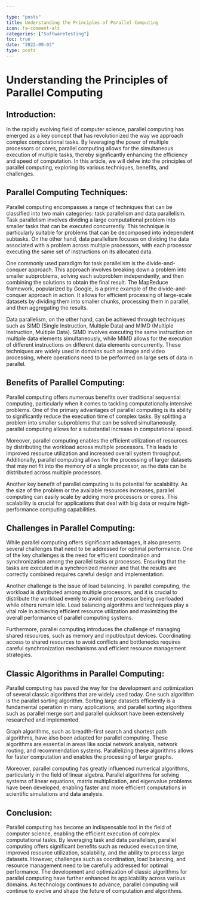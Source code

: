 ```yaml
---

type: "posts"
title: Understanding the Principles of Parallel Computing
icon: fa-comment-alt
categories: ["SoftwareTesting"]
toc: true
date: "2022-09-03"
type: posts
---
```





# Understanding the Principles of Parallel Computing

## Introduction:
In the rapidly evolving field of computer science, parallel computing has emerged as a key concept that has revolutionized the way we approach complex computational tasks. By leveraging the power of multiple processors or cores, parallel computing allows for the simultaneous execution of multiple tasks, thereby significantly enhancing the efficiency and speed of computation. In this article, we will delve into the principles of parallel computing, exploring its various techniques, benefits, and challenges.

## Parallel Computing Techniques:
Parallel computing encompasses a range of techniques that can be classified into two main categories: task parallelism and data parallelism. Task parallelism involves dividing a large computational problem into smaller tasks that can be executed concurrently. This technique is particularly suitable for problems that can be decomposed into independent subtasks. On the other hand, data parallelism focuses on dividing the data associated with a problem across multiple processors, with each processor executing the same set of instructions on its allocated data.

One commonly used paradigm for task parallelism is the divide-and-conquer approach. This approach involves breaking down a problem into smaller subproblems, solving each subproblem independently, and then combining the solutions to obtain the final result. The MapReduce framework, popularized by Google, is a prime example of the divide-and-conquer approach in action. It allows for efficient processing of large-scale datasets by dividing them into smaller chunks, processing them in parallel, and then aggregating the results.

Data parallelism, on the other hand, can be achieved through techniques such as SIMD (Single Instruction, Multiple Data) and MIMD (Multiple Instruction, Multiple Data). SIMD involves executing the same instruction on multiple data elements simultaneously, while MIMD allows for the execution of different instructions on different data elements concurrently. These techniques are widely used in domains such as image and video processing, where operations need to be performed on large sets of data in parallel.

## Benefits of Parallel Computing:
Parallel computing offers numerous benefits over traditional sequential computing, particularly when it comes to tackling computationally intensive problems. One of the primary advantages of parallel computing is its ability to significantly reduce the execution time of complex tasks. By splitting a problem into smaller subproblems that can be solved simultaneously, parallel computing allows for a substantial increase in computational speed.

Moreover, parallel computing enables the efficient utilization of resources by distributing the workload across multiple processors. This leads to improved resource utilization and increased overall system throughput. Additionally, parallel computing allows for the processing of larger datasets that may not fit into the memory of a single processor, as the data can be distributed across multiple processors.

Another key benefit of parallel computing is its potential for scalability. As the size of the problem or the available resources increases, parallel computing can easily scale by adding more processors or cores. This scalability is crucial for applications that deal with big data or require high-performance computing capabilities.

## Challenges in Parallel Computing:
While parallel computing offers significant advantages, it also presents several challenges that need to be addressed for optimal performance. One of the key challenges is the need for efficient coordination and synchronization among the parallel tasks or processes. Ensuring that the tasks are executed in a synchronized manner and that the results are correctly combined requires careful design and implementation.

Another challenge is the issue of load balancing. In parallel computing, the workload is distributed among multiple processors, and it is crucial to distribute the workload evenly to avoid one processor being overloaded while others remain idle. Load balancing algorithms and techniques play a vital role in achieving efficient resource utilization and maximizing the overall performance of parallel computing systems.

Furthermore, parallel computing introduces the challenge of managing shared resources, such as memory and input/output devices. Coordinating access to shared resources to avoid conflicts and bottlenecks requires careful synchronization mechanisms and efficient resource management strategies.

## Classic Algorithms in Parallel Computing:
Parallel computing has paved the way for the development and optimization of several classic algorithms that are widely used today. One such algorithm is the parallel sorting algorithm. Sorting large datasets efficiently is a fundamental operation in many applications, and parallel sorting algorithms such as parallel merge sort and parallel quicksort have been extensively researched and implemented.

Graph algorithms, such as breadth-first search and shortest path algorithms, have also been adapted for parallel computing. These algorithms are essential in areas like social network analysis, network routing, and recommendation systems. Parallelizing these algorithms allows for faster computation and enables the processing of larger graphs.

Moreover, parallel computing has greatly influenced numerical algorithms, particularly in the field of linear algebra. Parallel algorithms for solving systems of linear equations, matrix multiplication, and eigenvalue problems have been developed, enabling faster and more efficient computations in scientific simulations and data analysis.

## Conclusion:
Parallel computing has become an indispensable tool in the field of computer science, enabling the efficient execution of complex computational tasks. By leveraging task and data parallelism, parallel computing offers significant benefits such as reduced execution time, improved resource utilization, scalability, and the ability to process large datasets. However, challenges such as coordination, load balancing, and resource management need to be carefully addressed for optimal performance. The development and optimization of classic algorithms for parallel computing have further enhanced its applicability across various domains. As technology continues to advance, parallel computing will continue to evolve and shape the future of computation and algorithms.
